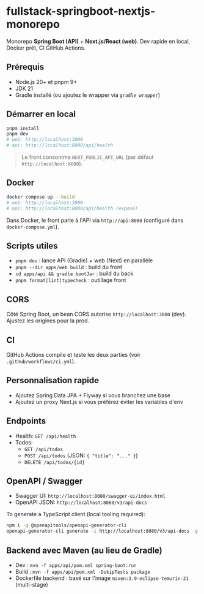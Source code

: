 # fullstack-springboot-nextjs-monorepo

Monorepo **Spring Boot (API)** + **Next.js/React (web)**. Dev rapide en local, Docker prêt, CI GitHub Actions.

## Prérequis
- Node.js 20+ et pnpm 9+
- JDK 21
- Gradle installé (ou ajoutez le wrapper via `gradle wrapper`)

## Démarrer en local
```bash
pnpm install
pnpm dev
# web: http://localhost:3000
# api: http://localhost:8080/api/health
```

> Le front consomme `NEXT_PUBLIC_API_URL` (par défaut `http://localhost:8080`).

## Docker
```bash
docker compose up --build
# web: http://localhost:3000
# api: http://localhost:8080/api/health (exposé)
```
Dans Docker, le front parle à l'API via `http://api:8080` (configuré dans `docker-compose.yml`).

## Scripts utiles
- `pnpm dev` : lance API (Gradle) + web (Next) en parallèle
- `pnpm --dir apps/web build` : build du front
- `cd apps/api && gradle bootJar` : build du back
- `pnpm format|lint|typecheck` : outillage front

## CORS
Côté Spring Boot, un bean CORS autorise `http://localhost:3000` (dev). Ajustez les origines pour la prod.

## CI
GitHub Actions compile et teste les deux parties (voir `.github/workflows/ci.yml`).

## Personnalisation rapide
- Ajoutez Spring Data JPA + Flyway si vous branchez une base
- Ajoutez un proxy Next.js si vous préférez éviter les variables d'env

## Endpoints
- Health: `GET /api/health`
- Todos:
  - `GET /api/todos`
  - `POST /api/todos` (JSON: `{ "title": "..." }`)
  - `DELETE /api/todos/{id}`

## OpenAPI / Swagger
- Swagger UI: `http://localhost:8080/swagger-ui/index.html`
- OpenAPI JSON: `http://localhost:8080/v3/api-docs`

To generate a TypeScript client (local tooling required):
```bash
npm i -g @openapitools/openapi-generator-cli
openapi-generator-cli generate -i http://localhost:8080/v3/api-docs -g typescript-fetch -o apps/web/src/api
```


## Backend avec Maven (au lieu de Gradle)
- Dev : `mvn -f apps/api/pom.xml spring-boot:run`
- Build : `mvn -f apps/api/pom.xml -DskipTests package`
- Dockerfile backend : basé sur l'image `maven:3.9-eclipse-temurin-21` (multi-stage)
